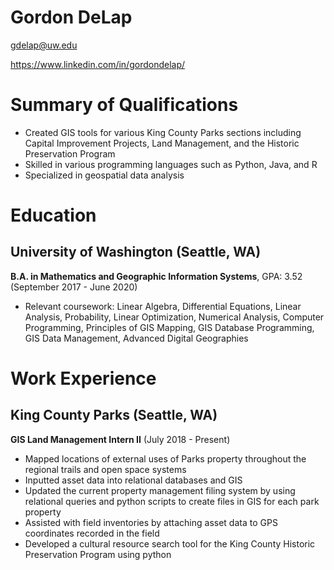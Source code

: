 # Gordon DeLap

gdelap@uw.edu

https://www.linkedin.com/in/gordondelap/

# Summary of Qualifications

* Created GIS tools for various King County Parks sections including Capital Improvement Projects, Land Management, and the Historic Preservation Program
* Skilled in various programming languages such as Python, Java, and R
* Specialized in geospatial data analysis

# Education

## University of Washington (Seattle, WA)

**B.A. in Mathematics and Geographic Information Systems**, GPA: 3.52 (September 2017 - June 2020)
* Relevant coursework: Linear Algebra, Differential Equations, Linear Analysis, Probability, Linear Optimization, Numerical Analysis, Computer Programming, Principles of GIS Mapping, GIS Database Programming, GIS Data Management, Advanced Digital Geographies


# Work Experience

## King County Parks (Seattle, WA)

**GIS Land Management Intern II** (July 2018 - Present)
* Mapped locations of external uses of Parks property throughout the regional trails and open space systems
* Inputted asset data into relational databases and GIS
* Updated the current property management filing system by using relational queries and python scripts to create files in GIS for each park property
* Assisted with field inventories by attaching asset data to GPS coordinates recorded in the field
* Developed a cultural resource search tool for the King County Historic Preservation Program using python
